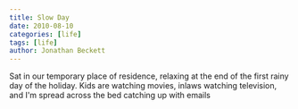 ```yaml
---
title: Slow Day
date: 2010-08-10
categories: [life]
tags: [life]
author: Jonathan Beckett
---
```


Sat in our temporary place of residence, relaxing at the end of the first rainy day of the holiday. Kids are watching movies, inlaws watching television, and I'm spread across the bed catching up with emails